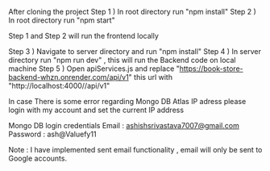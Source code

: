 After cloning the project
Step 1 ) In root directory run "npm install"
Step 2 ) In root directory run "npm start"

Step 1 and Step 2 will run the frontend locally

Step 3 ) Navigate to server directory and run "npm install"
Step 4 ) In server directory run "npm run dev" , this will run the Backend code on local machine
Step 5 ) Open apiServices.js and replace "https://book-store-backend-whzn.onrender.com/api/v1" this url with "http://localhost:4000//api/v1"

In case There is some error regarding Mongo DB Atlas IP adress please login with my account and set the current IP address

Mongo DB login credentials 
Email : ashishsrivastava7007@gmail.com
Password : ash@Valuefy11

Note : I have implemented sent email functionality , email will only be sent to Google accounts.
